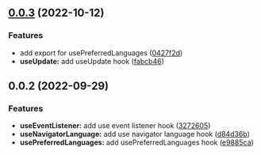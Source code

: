 

## [0.0.3](https://github.com/zyc95/just-use-it/compare/0.0.2...0.0.3) (2022-10-12)


### Features

* add export for usePreferredLanguages ([0427f2d](https://github.com/zyc95/just-use-it/commit/0427f2d4a411da4fc2cbad4cf743e559869e4a66))
* **useUpdate:** add useUpdate hook ([fabcb46](https://github.com/zyc95/just-use-it/commit/fabcb46385d1db62405bf5ea1420c95d7a08ea7b))

## 0.0.2 (2022-09-29)


### Features

* **useEventListener:** add use event listener hook ([3272605](https://github.com/zyc95/just-use-it/commit/3272605b0a4b079be8ca80a26e1b56680e8b8793))
* **useNavigatorLanguage:** add use navigator language hook ([d84d36b](https://github.com/zyc95/just-use-it/commit/d84d36bf1c730974efb9826fd07209ca31420a0b))
* **usePreferredLanguages:** add usePreferredLanguages hook ([e9885ca](https://github.com/zyc95/just-use-it/commit/e9885cab2a4c53981e89ff5d05db16bfc65f701a))